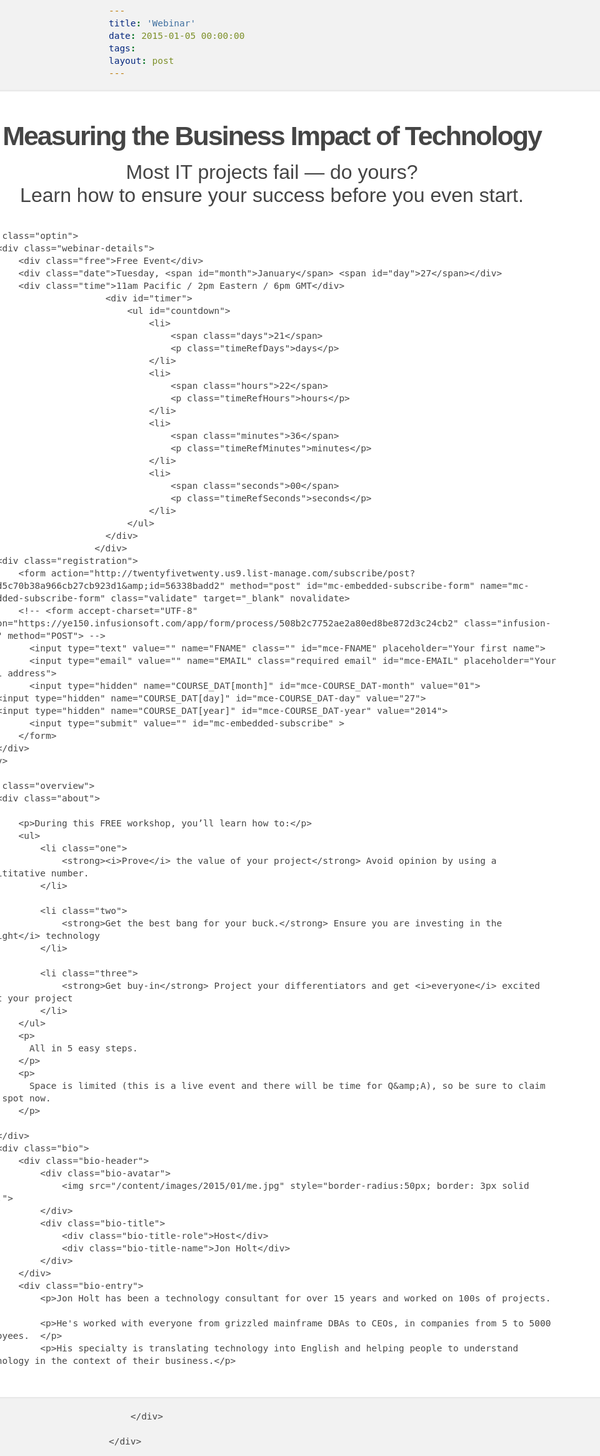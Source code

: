 ```yaml
---
title: 'Webinar'
date: 2015-01-05 00:00:00 
tags: 
layout: post
---
```

<p>
  <meta charset="utf-8">
  <style>

* {
  box-sizing: border-box
}
html,body {
  background: #f2f2f2;
  font: 17px 'Montserrat', sans-serif;
  color: #454545
}
#content {
  width: 950px;
  margin: 20px auto;
  background: #fff;
  background-size: 38px 40px;
  border-radius: 8px;
  box-shadow: 0 0 4px rgba(0,0,0,.11);
  padding: 32px 92px;
  margin-left: -50%;
}
.logo {
  font-family: 'Pontano Sans', sans-serif;
  margin: 0 auto;
  width: 350px;
  text-align: center;
  color:#C01A2C;
  font-size: 33px;
}
.logo.logo-head {
  margin-top: 15px
}
h1,h2 {
  text-align: center
}
#content h1 {
  font-family: 'Oswald', sans-serif;
  font-size: 43px;
  margin: 15px 0;
  /*color: #363636;*/
  color:#C01A2C;
  letter-spacing: -2px;
}
h2 {
  font-weight: normal;
  font-size: 32px;
  margin: 0 0 35px
}
.optin {
  background: url(/content/images/2015/01/optin.png) no-repeat;
  background-size: 767px 235px;
  width: 767px;
  height: 245px;
  padding: 5px 25px;
  margin-top: 21px;
  display: table
}
.optin.cta {
  background-image: url(confirmed.png);
  margin-top: 5px;
  margin-bottom: 10px
}
.optin.complete {
  background-image: url(confirmed.png)
}
.optin .webinar-details {
  display: table-cell;
  vertical-align: middle
}
.optin .webinar-details .free {
  background: #4a90e2;
  display: inline-block;
  border-radius: 4px;
  color: #fff;
  font-weight: bold;
  font-size: 15px;
  padding: 2px 5px
}
.optin .webinar-details .date {
  color: #7e2929;
  font-size: 34px
}
.optin .webinar-details .time {
  font-size: 20px
}
.optin .registration {
  display: table-cell;
  vertical-align: middle;
  width: 300px
}
.optin .registration .confirmed {
  font-weight: bold;
  font-size: 22px
}
.optin .registration input[type="text"],.optin .registration input[type="email"] {
  font-size: 22px;
  margin-bottom: 5px;
  padding: 3px 5px
}
.optin .registration input[type="submit"] {
  margin-top: 0;
  display: block;
  background: url(/content/images/2015/01/ctabutton.png);
  background-size: 217px 49px;
  width: 217px;
  height: 49px;
  cursor: pointer;
  border: none;
  text-indent: -1000px
}
.overview {
  margin-top: 35px;
  display: table;
  width: 100%
}
.overview .about {
  display: table-cell;
  vertical-align: top;
  width: 587px;
  padding-right: 18px
}
.overview .about ul {
  margin: 0;
  margin-left: -44px;
  padding: 0;
  list-style: none
}
.overview .about ul li {
  margin: 0;
  background: url(/content/images/2015/01/one.png) 0 50% no-repeat;
  background-size: 34px 34px;
  padding-left: 44px;
  margin-bottom: 22px
}
.overview .about ul li.two {
  background-image: url(/content/images/2015/01/two.png)
}
.overview .about ul li.three {
  background-image: url(/content/images/2015/01/three.png)
}
.overview .about ul li strong {
  display: block
}
.overview .bio {
  display: table-cell;
  vertical-align: top;
  width: 330px;
  border-left: 1px solid rgba(151,151,151,.27);
  padding-left: 18px
}
.overview .bio .bio-header {
  display: table;
  width: 100%
}
.overview .bio .bio-header .bio-avatar {
  display: table-cell;
  vertical-align: middle;
  width: 75px
}
.overview .bio .bio-header .bio-avatar img {
  width: 64px
}
.overview .bio .bio-header .bio-title {
  display: table-cell;
  vertical-align: middle
}
.overview .bio .bio-header .bio-title .bio-title-role {
  text-transform: uppercase;
  font-size: 15px;
  opacity: .8
}
.overview .bio .bio-header .bio-title .bio-title-name {
  font-weight: bold;
  font-size: 24px
}
.overview .bio .bio-entry, .overview .bio .bio-entry p {
  font-size: 16px;
  margin-top: 12px;
  line-height: 1.4;
  margin-bottom: 32px
}
div.fb-share-button.fb_iframe_widget {
  top: -6px
}
.cta-link {
  text-align: center;
  font-size: 120%;
  margin-top: 5px;
  background: #ffd;
  padding: 10px
}
.cta-link p {
  margin-top: 10px;
  margin-bottom: 0;
  font-size: 80%
}
#micronav {
  background: rgba(20,106,123,.8);
  height: 32px;
  line-height: 32px;
  text-align: left;
  padding-left: 20px;
  width: 100%;
  z-index: 10000
}
#micronav a {
  color: rgba(255,255,255,.7);
  text-decoration: none;
  text-transform: uppercase;
  font-family: 'Avenir Next W01';
  font-weight: 600;
  font-style: Regular;
  font-size: 14px
}
#micronav a: hover {
  color: #fff
}

.flashsale {
  background: #182938;
  color: #fff;
  position: fixed;
  top: 0;
  width: 100%;
  height: 50px
}
.flashsale .wrapper {
  display: table;
  height: 100%;
  width: 900px;
  margin: 0 auto
}
.flashsale .limited {
  display: table-cell;
  padding-left: 20px;
  vertical-align: middle
}
.flashsale .countdown {
  display: table-cell;
  vertical-align: middle;
  text-align: right;
  padding-right: 20px
}
.flashsale .countdown span {
  font-weight: bold
}
/* ---------- TIMER ---------- */


#timer {
	display: inline-block; 
	position: relative; 
	margin: 0 20px 0 0;
}
ul#countdown li {
	float: left;
  	display: inline-block;
  	background: transparent url('/content/images/2015/01/clock-bg.png') no-repeat left top;
  	width: 71px;
  	text-align: center;
  	margin-right: 10px;
}
ul#countdown li span {
  	font-family: 'Oswald', sans-serif;
  	font-weight: 400;
  	font-size: 2.1em;
  	color: #1f2225;
  	line-height: 70px;
  	position: relative;
  	text-shadow: 1px 1px 1px white;
  	text-align: center;
  	padding-right: 1px;
}
ul#countdown li span::before {
  	content: '';
  	width: 100%;
  	height: 1px;
  	border-top: 2px solid #e0e0e0;
  	position: absolute;
  	top: 50%;
  	text-align: center;
  	left: 1px;
}
ul#countdown li p.timeRefDays,
ul#countdown li p.timeRefHours,
ul#countdown li p.timeRefMinutes,
ul#countdown li p.timeRefSeconds {
  	display: inline-block;
  	float: left;
  	font-family: 'Oswald', sans-serif;
  	font-weight: 300;
  	text-transform: uppercase;
  	font-size: 14px;
   		*font-size:8px;
   		 font-size:10px;
  	text-align: center;
  	margin: 2px auto ;
  	letter-spacing: 1px;
  		*letter-spacing: 0px;
  		letter-spacing: 0px;
}
ul#countdown li p.timeRefDays {
	padding-left: 22px;
}
ul#countdown li p.timeRefHours {
	padding-left: 12px;
		padding-left: 20px;
}
ul#countdown li p.timeRefMinutes {
	padding-left: 8px;
		padding-left: 15px;
}
ul#countdown li p.timeRefSeconds {
	padding-left: 7px;
		padding-left: 13px;
}
#box-bottom {
	position: relative;
	background: #2792d6 url(/content/images/2015/01/bg-btm.png) top left repeat;
	-webkit-border-radius: 0px 0px 10px 10px;
    border-radius: 0px 0px 10px 10px;
    box-shadow: 1px 1px 2px rgba(0, 0, 0, 0.2);
    padding: 20px 5px 10px 5px;
    z-index: 0;

}
  </style>
  <link href='http://fonts.googleapis.com/css?family=Oswald' rel='stylesheet' type='text/css'>
  <link href='http://fonts.googleapis.com/css?family=Montserrat' rel='stylesheet' type='text/css'>
  <link href='http://fonts.googleapis.com/css?family=Pontano+Sans' rel='stylesheet' type='text/css'>
  <style type="text/css">
    h1 {font-family: 'Oswald', sans-serif;}
    /*h1 {font-family: 'Montserrat', sans-serif;}*/
  </style>
</p>
<div id="content">
    <h1>Measuring the Business Impact of Technology</h1>
    <h2>Most IT projects fail — do yours?<br>Learn how to ensure your success before you even start.</h2>

    <div class="optin">
        <div class="webinar-details">
            <div class="free">Free Event</div>
            <div class="date">Tuesday, <span id="month">January</span> <span id="day">27</span></div>
            <div class="time">11am Pacific / 2pm Eastern / 6pm GMT</div>
							<div id="timer">
								<ul id="countdown">
									<li>
										<span class="days">21</span>
										<p class="timeRefDays">days</p>
									</li>
									<li>
										<span class="hours">22</span>
										<p class="timeRefHours">hours</p>
									</li>
									<li>
										<span class="minutes">36</span>
										<p class="timeRefMinutes">minutes</p>
									</li>
									<li>
										<span class="seconds">00</span>
										<p class="timeRefSeconds">seconds</p>
									</li>
								</ul>
							</div>
                          </div>
        <div class="registration">
            <form action="http://twentyfivetwenty.us9.list-manage.com/subscribe/post?u=e3d5c70b38a966cb27cb923d1&amp;id=56338badd2" method="post" id="mc-embedded-subscribe-form" name="mc-embedded-subscribe-form" class="validate" target="_blank" novalidate>
            <!-- <form accept-charset="UTF-8" action="https://ye150.infusionsoft.com/app/form/process/508b2c7752ae2a80ed8be872d3c24cb2" class="infusion-form" method="POST"> -->
              <input type="text" value="" name="FNAME" class="" id="mce-FNAME" placeholder="Your first name">
              <input type="email" value="" name="EMAIL" class="required email" id="mce-EMAIL" placeholder="Your email address">
              <input type="hidden" name="COURSE_DAT[month]" id="mce-COURSE_DAT-month" value="01">
		<input type="hidden" name="COURSE_DAT[day]" id="mce-COURSE_DAT-day" value="27">
		<input type="hidden" name="COURSE_DAT[year]" id="mce-COURSE_DAT-year" value="2014">
              <input type="submit" value="" id="mc-embedded-subscribe" >
            </form>
        </div>
    </div>
	
    <div class="overview">
        <div class="about">

            <p>During this FREE workshop, you’ll learn how to:</p>
            <ul>
                <li class="one">
                    <strong><i>Prove</i> the value of your project</strong> Avoid opinion by using a quanititative number.
                </li>

                <li class="two">
                    <strong>Get the best bang for your buck.</strong> Ensure you are investing in the <i>right</i> technology
                </li>

                <li class="three">
                    <strong>Get buy-in</strong> Project your differentiators and get <i>everyone</i> excited about your project
                </li>
            </ul>
            <p>
              All in 5 easy steps.  
            </p>
            <p>
              Space is limited (this is a live event and there will be time for Q&amp;A), so be sure to claim your spot now.
            </p>

        </div>
        <div class="bio">
            <div class="bio-header">
                <div class="bio-avatar">
                    <img src="/content/images/2015/01/me.jpg" style="border-radius:50px; border: 3px solid #ddd;">
                </div>
                <div class="bio-title">
                    <div class="bio-title-role">Host</div>
                    <div class="bio-title-name">Jon Holt</div>
                </div>
            </div>
            <div class="bio-entry">
                <p>Jon Holt has been a technology consultant for over 15 years and worked on 100s of projects.  </p>            
                <p>He's worked with everyone from grizzled mainframe DBAs to CEOs, in companies from 5 to 5000 employees.  </p>
                <p>His specialty is translating technology into English and helping people to understand technology in the context of their business.</p>
 </div>

        </div>

    </div>

</div>
<img src="/content/images/2015/01/optin.png" style="display:none;">
<img src="/content/images/2015/01/one.png" style="display:none;">
<img src="/content/images/2015/01/two.png" style="display:none;">
<img src="/content/images/2015/01/three.png" style="display:none;">
<img src="/content/images/2015/01/me.jpg" style="display:none;">
<img src="/content/images/2015/01/ctabutton.png" style="display:none;">
<img src="/content/images/2015/01/clock-bg.png" style="display:none;">
<img src="/content/images/2015/01/bg-btm.png" style="display:none;">
<script>

		//custom 'this' selector
		thisEl = document.getElementById('countdown');

		//Get next tuesday
        var date=new Date();
		var dif=date.getDay()-2;
		dif=dif>0?dif=7-dif:-dif;
		date.setDate(date.getDate()+dif);
        date.setHours(12,0,0);
		//array of custom settings
		var settings = { 
			date: date.toJSON(),
			format: "on"
		};
        
        //Set the text
        var monthNames = [ "January", "February", "March", "April", "May", "June",
    "July", "August", "September", "October", "November", "December" ];
    	var day = document.getElementById("day");
        var month = document.getElementById("month");
        month.innerHTML=monthNames[date.getMonth()];
        day.innerHTML=date.getUTCDate();
    	

		
		//main countdown function
		function countdown_proc() {
			
			eventDate = Date.parse(settings['date']) / 1000;
			currentDate = Math.floor((new Date).getTime() / 1000);
			
			if(eventDate <= currentDate) {
				callback.call(this);
				clearInterval(interval);
			}
			
			seconds = eventDate - currentDate;
			
			days = Math.floor(seconds / (60 * 60 * 24)); //calculate the number of days
			seconds -= days * 60 * 60 * 24; //update the seconds variable with no. of days removed
			
			hours = Math.floor(seconds / (60 * 60));
			seconds -= hours * 60 * 60; //update the seconds variable with no. of hours removed
			
			minutes = Math.floor(seconds / 60);
			seconds -= minutes * 60; //update the seconds variable with no. of minutes removed
            seconds = Math.floor(seconds);
			
            //conditional Ss
            var timeRefDays = thisEl.getElementsByClassName ("timeRefDays")[0];
            var timeRefHours = thisEl.getElementsByClassName ("timeRefHours")[0];
            var timeRefMins = thisEl.getElementsByClassName ("timeRefMinutes")[0];
            var timeRefSecs = thisEl.getElementsByClassName ("timeRefSeconds")[0];
			if (days == 1) { timeRefDays.innerHTML="day"; } else { timeRefDays.innerHTML="days"; }
			if (hours == 1) { timeRefHours.innerHTML="hour"; } else { timeRefHours.innerHTML="hours"; }
			if (minutes == 1) { timeRefMins.innerHTML="minute"; } else { timeRefMins.innerHTML="minutes"; }
			if (seconds == 1) { timeRefSecs.innerHTML="second"; } else { timeRefSecs.innerHTML="seconds"; }
			
			//logic for the two_digits ON setting
			if(settings['format'] == "on") {
				days = (String(days).length >= 2) ? days : "0" + days;
				hours = (String(hours).length >= 2) ? hours : "0" + hours;
				minutes = (String(minutes).length >= 2) ? minutes : "0" + minutes;
				seconds = (String(seconds).length >= 2) ? seconds : "0" + seconds;
			}
			
			//update the countdown's html values.
			if(!isNaN(eventDate)) { thisEl.getElementsByClassName("days")[0].innerHTML=days; thisEl.getElementsByClassName("hours")[0].innerHTML=hours;		 thisEl.getElementsByClassName("minutes")[0].innerHTML=minutes;	thisEl.getElementsByClassName("seconds")[0].innerHTML=seconds;
			} else { 
				alert("Invalid date. Here's an example: 12 Tuesday 2012 17:30:00");
				clearInterval(interval); 
			}
		}
		
		//run the function
		countdown_proc();
		
		//loop the function
		interval = setInterval(countdown_proc, 1000);

</script>
